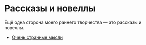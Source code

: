 # Рассказы и новеллы
Ещё одна сторона моего раннего творчества &mdash; это рассказы и новеллы.

- [Очень странные мысли](https://github.com/finelit/tales/blob/master/strange_thoughts/strange_thoughts.md)
